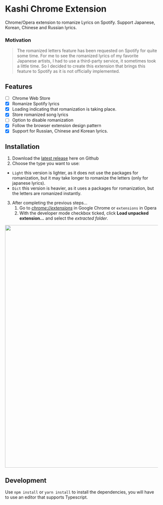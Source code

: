 # Kashi Chrome Extension

Chrome/Opera extension to romanize Lyrics on Spotify. Support Japanese, Korean, Chinese and Russian lyrics.

### Motivation

> The romanized letters feature has been requested on Spotify for quite some time. For me to see the romanized lyrics of my favorite Japanese artists, I had to use a third-party service, it sometimes took a little time. So I decided to create this extension that brings this feature to Spotify as it is not officially implemented.

## Features

- [ ] Chrome Web Store
- [x] Romanize Spotify lyrics
- [x] Loading indicating that romanization is taking place.
- [x] Store romanized song lyrics
- [ ] Option to disable romanization
- [x] Follow the browser extension design pattern
- [x] Support for Russian, Chinese and Korean lyrics.

## Installation

1. Download the [latest release](https://github.com/Cristian-Sknz/kashi-extension/releases) here on Github
2. Choose the type you want to use:
  - `Light` this version is lighter, as it does not use the packages for romanization, but it may take longer to romanize the letters (only for japanese lyrics).
  - `Dict` this version is heavier, as it uses a packages for romanization, but the letters are romanized instantly.
3. After completing the previous steps...
    1. Go to [_chrome://extensions_](chrome://extensions) in Google Chrome or `extensions` in Opera
    2. With the developer mode checkbox ticked, click **Load unpacked extension...** and select the _extracted folder_.

<img src="https://user-images.githubusercontent.com/61399406/170327156-8c193c9f-55a0-4d05-9767-9bea918640a5.gif" width="800">

## Development

Use `npm install` or `yarn install` to install the dependencies, you will have to use an editor that supports Typescript.

